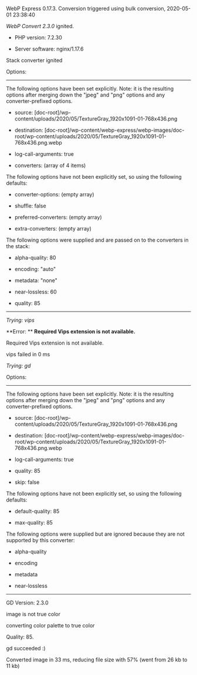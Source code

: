 WebP Express 0.17.3. Conversion triggered using bulk conversion, 2020-05-01 23:38:40

*WebP Convert 2.3.0*  ignited.
- PHP version: 7.2.30
- Server software: nginx/1.17.6

Stack converter ignited

Options:
------------
The following options have been set explicitly. Note: it is the resulting options after merging down the "jpeg" and "png" options and any converter-prefixed options.
- source: [doc-root]/wp-content/uploads/2020/05/TextureGray_1920x1091-01-768x436.png
- destination: [doc-root]/wp-content/webp-express/webp-images/doc-root/wp-content/uploads/2020/05/TextureGray_1920x1091-01-768x436.png.webp
- log-call-arguments: true
- converters: (array of 4 items)

The following options have not been explicitly set, so using the following defaults:
- converter-options: (empty array)
- shuffle: false
- preferred-converters: (empty array)
- extra-converters: (empty array)

The following options were supplied and are passed on to the converters in the stack:
- alpha-quality: 80
- encoding: "auto"
- metadata: "none"
- near-lossless: 60
- quality: 85
------------


*Trying: vips* 

**Error: ** **Required Vips extension is not available.** 
Required Vips extension is not available.
vips failed in 0 ms

*Trying: gd* 

Options:
------------
The following options have been set explicitly. Note: it is the resulting options after merging down the "jpeg" and "png" options and any converter-prefixed options.
- source: [doc-root]/wp-content/uploads/2020/05/TextureGray_1920x1091-01-768x436.png
- destination: [doc-root]/wp-content/webp-express/webp-images/doc-root/wp-content/uploads/2020/05/TextureGray_1920x1091-01-768x436.png.webp
- log-call-arguments: true
- quality: 85
- skip: false

The following options have not been explicitly set, so using the following defaults:
- default-quality: 85
- max-quality: 85

The following options were supplied but are ignored because they are not supported by this converter:
- alpha-quality
- encoding
- metadata
- near-lossless
------------

GD Version: 2.3.0
image is not true color
converting color palette to true color
Quality: 85. 
gd succeeded :)

Converted image in 33 ms, reducing file size with 57% (went from 26 kb to 11 kb)
